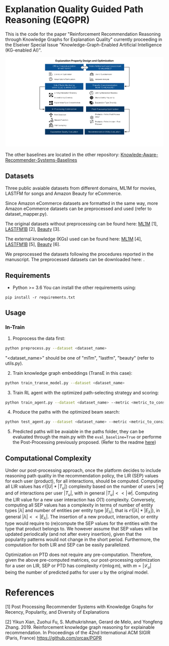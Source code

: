 # Explanation Quality Guided Path Reasoning (EQGPR)
This is the code for the paper "Reinforcement Recommendation Reasoning through Knowledge Graphs for Explanation Quality" currently proceeding in the Elseiver Special Issue "Knowledge-Graph-Enabled Artificial Intelligence (KG-enabled AI)".

![Visual Abstract](/KG-EAI-vabstract.png)

The other baselines are located in the other repository: [Knowlede-Aware-Recommender-Systems-Baselines](https://github.com/giacoballoccu/Knowlede-Aware-Recommender-Systems-Baselines)
## Datasets
Three public avaiable datasets from different domains, ML1M for movies, LASTFM for songs and Amazon Beauty for eCommerce.

Since Amazon eCommerce datasets are formatted in the same way, more Amazon eCommerce datasets can be preprocessed and used (refer to dataset_mapper.py).

The original datasets without preprocessing can be found here: [ML1M]() [1], [LASTFM1B]() [2], [Beauty]() [3].

The external knowledge (KGs) used can be found here: [ML1M]() [4], [LASTFM1B]() [5], [Beauty]() [6].

We preprocessed the datasets following the procedures reported in the manuscript. The preprocessed datasets can be downloaded here: []().

## Requirements
- Python >= 3.6
You can install the other requirements using: 
```
pip install -r requirements.txt
```

## Usage

### In-Train

1. Proprocess the data first:
```bash
python preprocess.py --dataset <dataset_name>
```
"<dataset_name>" should be one of "ml1m", "lastfm", "beauty" (refer to utils.py).

2. Train knowledge graph embeddings (TransE in this case):
```bash
python train_transe_model.py --dataset <dataset_name>
```

3. Train RL agent with the optimized path-selecting strategy and scoring:
```bash
python train_agent.py --dataset <dataset_name> --metric <metric_to_consider_in_train> --alpha <weight_for_the_metric>
```

4. Produce the paths with the optimized beam search:
```bash
python test_agent.py --dataset <dataset_name> --metric <metric_to_consider_in_train> --alpha <weight_for_the_metric>
```

5. Predicted paths will be avaiable in the paths folder, they can be evaluated through the main.py with the ```eval_baseline=True``` or performe the Post-Processing previously proposed. (Refer to the readme [here](https://github.com/giacoballoccu/PPE-Path-Reasoning-RecSys/blob/main/README.md))

## Computational Complexity
Under our post-processing approach, once the platform decides to include reasoning path quality in the recommendation policy, the LIR (SEP) values for each user (product), for all interactions, should be computed. 
Computing all LIR values has $\mathcal{O}(|U| * |T_u|)$ complexity based on the number of users $|\mathcal U|$ and of interactions per user $| T_u |$, with in general $| T_u | << |\mathcal U|$. Computing the LIR value for a new user interaction has $O(1)$ complexity. 
Conversely, computing all SEP values has a complexity in terms of number of entity types $|\lambda|$ and number of entities per entity type $| E_{\lambda} |$, that is $\mathcal{O}(|\lambda| * | E_{\lambda} |)$, in general $| \lambda | < < | E_{\lambda} |$. The insertion of a new product, interaction, or entity type would require to (re)compute the SEP values for the entities with the type that product belongs to. We however assume that SEP values will be updated periodically (and not after every insertion), given that the popularity patterns would not change in the short period. Furthermore, the computation for both LIR and SEP can be easily parallelized. 

Optimization on PTD does not require any pre-computation. Therefore, given the above pre-computed matrices, our post-processing optimization for a user on LIR, SEP or PTD has complexity $\mathcal{O}(m\log{}m)$, with $m = | \mathcal{L}_{u}|$ being the number of predicted paths for user $u$ by the original model.  

# References
\[1\] Post Processing Recommender Systems with Knowledge Graphs
for Recency, Popularity, and Diversity of Explanations

\[2\] Yikun Xian, Zuohui Fu, S. Muthukrishnan, Gerard de Melo, and Yongfeng Zhang. 2019. Reinforcement knowledge graph reasoning for explainable recommendation. In Proceedings of the 42nd International ACM SIGIR (Paris, France) https://github.com/orcax/PGPR 
